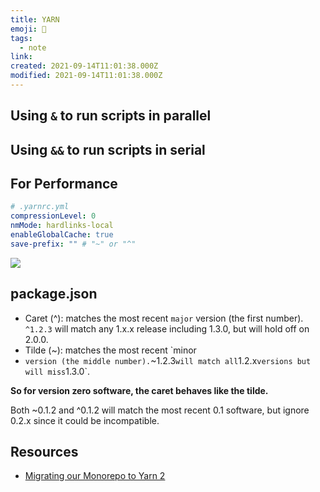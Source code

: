 ```yaml
---
title: YARN
emoji: 📝
tags:
  - note
link:
created: 2021-09-14T11:01:38.000Z
modified: 2021-09-14T11:01:38.000Z
---
```


## Using `&` to run scripts in parallel

## Using `&&` to run scripts in serial

## For Performance

```yml
# .yarnrc.yml
compressionLevel: 0
nmMode: hardlinks-local
enableGlobalCache: true
save-prefix: "" # "~" or "^"
```

![](https://www.dolthub.com/blog/static/8d0730e8c65a9b5f059576d21a7d467e/ad12c/yarn-2-discord-larixer.png)

## package.json

- Caret (^): matches the most recent `major` version (the first number). `^1.2.3` will match any 1.x.x release including 1.3.0, but will hold off on 2.0.0.
- Tilde (~): matches the most recent `minor
- `version (the middle number).`~1.2.3`will match all`1.2.x`versions but will miss`1.3.0`.

**So for version zero software, the caret behaves like the tilde.**

Both ~0.1.2 and ^0.1.2 will match the most recent 0.1 software, but ignore 0.2.x since it could be incompatible.

## Resources

- [Migrating our Monorepo to Yarn 2](https://www.dolthub.com/blog/2022-03-18-migrating-to-yarn-2/)
